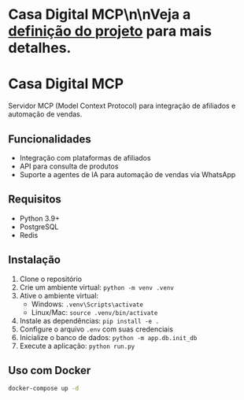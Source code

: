 # Casa Digital MCP\n\nVeja a [definição do projeto](docs/project_definition.md) para mais detalhes.

# Casa Digital MCP

Servidor MCP (Model Context Protocol) para integração de afiliados e automação de vendas.

## Funcionalidades

- Integração com plataformas de afiliados
- API para consulta de produtos
- Suporte a agentes de IA para automação de vendas via WhatsApp

## Requisitos

- Python 3.9+
- PostgreSQL
- Redis

## Instalação

1. Clone o repositório
2. Crie um ambiente virtual: `python -m venv .venv`
3. Ative o ambiente virtual:
   - Windows: `.venv\Scripts\activate`
   - Linux/Mac: `source .venv/bin/activate`
4. Instale as dependências: `pip install -e .`
5. Configure o arquivo `.env` com suas credenciais
6. Inicialize o banco de dados: `python -m app.db.init_db`
7. Execute a aplicação: `python run.py`

## Uso com Docker

```bash
docker-compose up -d
